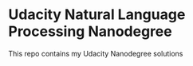 # Udacity Natural Language Processing Nanodegree

This repo contains my Udacity Nanodegree solutions
